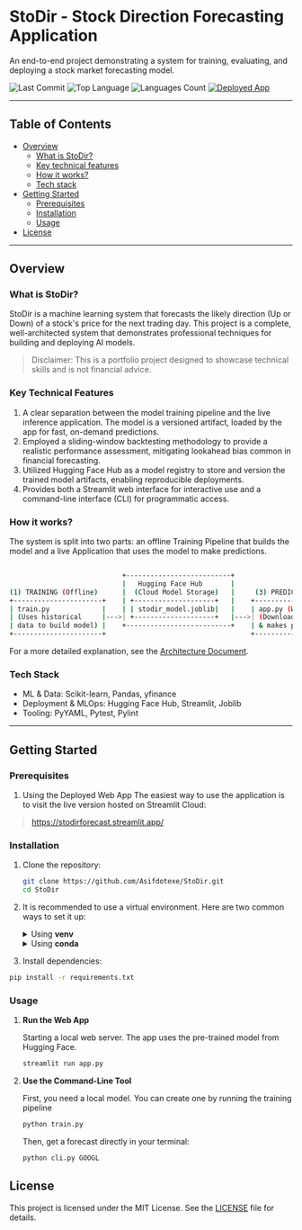 # StoDir - Stock Direction Forecasting Application

An end-to-end project demonstrating a system for training, evaluating, and deploying a stock market forecasting model.

![Last Commit](https://img.shields.io/github/last-commit/Asifdotexe/StoDir)
![Top Language](https://img.shields.io/github/languages/top/Asifdotexe/StoDir)
![Languages Count](https://img.shields.io/github/languages/count/Asifdotexe/StoDir)
[![Deployed App](https://img.shields.io/badge/Deployed%20App-Live-green)](https://stodirforecast.streamlit.app/)

---

## Table of Contents

- [Overview](#overview)
    - [What is StoDir?](#what-is-stodir)
    - [Key technical features](#key-technical-features)
    - [How it works?](#how-it-works)
    - [Tech stack](#tech-stack)
- [Getting Started](#getting-started)
  - [Prerequisites](#prerequisites)
  - [Installation](#installation)
  - [Usage](#usage)
- [License](#license)

---

## Overview

### What is StoDir?
StoDir is a machine learning system that forecasts the likely direction (Up or Down) of a stock's price for the next trading day. This project is a complete, well-architected system that demonstrates professional techniques for building and deploying AI models.

> Disclaimer: This is a portfolio project designed to showcase technical skills and is not financial advice.

### Key Technical Features
1. A clear separation between the model training pipeline and the live inference application. The model is a versioned artifact, loaded by the app for fast, on-demand predictions.
2. Employed a sliding-window backtesting methodology to provide a realistic performance assessment, mitigating lookahead bias common in financial forecasting.
3. Utilized Hugging Face Hub as a model registry to store and version the trained model artifacts, enabling reproducible deployments.
4. Provides both a Streamlit web interface for interactive use and a command-line interface (CLI) for programmatic access.

### How it works?
The system is split into two parts: an offline Training Pipeline that builds the model and a live Application that uses the model to make predictions.

```bash

                            +--------------------------+
                            |   Hugging Face Hub       |
(1) TRAINING (Offline)      |  (Cloud Model Storage)   |     (3) PREDICTION (Live)
+----------------------+    | +--------------------+   |    +----------------------+
| train.py             |    | | stodir_model.joblib|   |    | app.py (Web App)     |
| (Uses historical     |--->| +--------------------+   |--->| (Downloads model     |
| data to build model) |    +--------------------------+    | & makes predictions) |
+----------------------+                                    +----------------------+


```

For a more detailed explanation, see the [Architecture Document]().

### Tech Stack
- ML & Data: Scikit-learn, Pandas, yfinance
- Deployment & MLOps: Hugging Face Hub, Streamlit, Joblib
- Tooling: PyYAML, Pytest, Pylint

---

## Getting Started

### Prerequisites

1. Using the Deployed Web App
The easiest way to use the application is to visit the live version hosted on Streamlit Cloud:

> https://stodirforecast.streamlit.app/

### Installation

1. Clone the repository:
   ```bash
   git clone https://github.com/Asifdotexe/StoDir.git
   cd StoDir
2. It is recommended to use a virtual environment. Here are two common ways to set it up:

    <details> <summary>Using <strong>venv</strong></summary>

        # Create virtual environment
        python -m venv venv

        # Activate on Windows
        venv\Scripts\activate

        # Activate on macOS/Linux
        source venv/bin/activate

    </details> <details> <summary>Using <strong>conda</strong></summary>

        # Create new conda environment
        conda create -n stodir-env python=3.12

        # Activate the environment
        conda activate stodir-env

    </details>

3. Install dependencies:
```bash
pip install -r requirements.txt
```

### Usage

1. **Run the Web App**

    Starting a local web server. The app uses the pre-trained model from Hugging Face.

    ```bash
    streamlit run app.py
    ```

2. **Use the Command-Line Tool**

    First, you need a local model. You can create one by running the training pipeline

    ```bash
    python train.py
    ```
    Then, get a forecast directly in your terminal:

    ```bash
    python cli.py GOOGL
    ```

## License
This project is licensed under the MIT License. See the [LICENSE]() file for details.